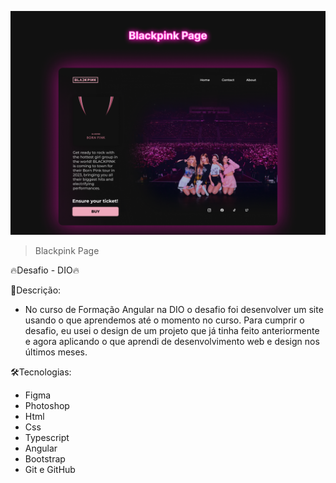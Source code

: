 ![preview](./image-readme.png)                                                                                                              

>Blackpink Page


🔥Desafio  - DIO🔥

📖Descrição:
- No curso de Formação Angular na DIO o desafio foi desenvolver um site usando o que aprendemos até o momento no curso.
Para cumprir o desafio, eu usei o design de um projeto que já tinha feito anteriormente e agora aplicando o que aprendi de desenvolvimento web e design nos últimos meses. 

🛠️Tecnologias:
- Figma
- Photoshop
- Html
- Css
- Typescript
- Angular
- Bootstrap
- Git e GitHub

